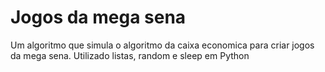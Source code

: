 # Jogos da mega sena
 Um algoritmo que simula o algoritmo da caixa economica para criar jogos da mega sena. Utilizado listas, random e sleep em Python
